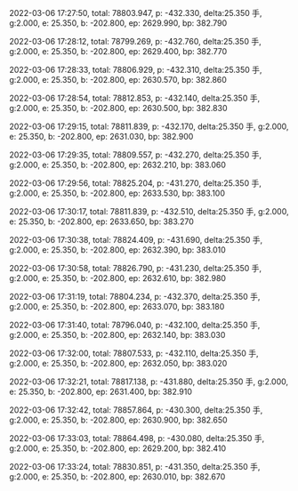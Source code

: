 2022-03-06 17:27:50, total: 78803.947, p: -432.330, delta:25.350 手, g:2.000, e: 25.350, b: -202.800, ep: 2629.990, bp: 382.790

2022-03-06 17:28:12, total: 78799.269, p: -432.760, delta:25.350 手, g:2.000, e: 25.350, b: -202.800, ep: 2629.400, bp: 382.770

2022-03-06 17:28:33, total: 78806.929, p: -432.310, delta:25.350 手, g:2.000, e: 25.350, b: -202.800, ep: 2630.570, bp: 382.860

2022-03-06 17:28:54, total: 78812.853, p: -432.140, delta:25.350 手, g:2.000, e: 25.350, b: -202.800, ep: 2630.500, bp: 382.830

2022-03-06 17:29:15, total: 78811.839, p: -432.170, delta:25.350 手, g:2.000, e: 25.350, b: -202.800, ep: 2631.030, bp: 382.900

2022-03-06 17:29:35, total: 78809.557, p: -432.270, delta:25.350 手, g:2.000, e: 25.350, b: -202.800, ep: 2632.210, bp: 383.060

2022-03-06 17:29:56, total: 78825.204, p: -431.270, delta:25.350 手, g:2.000, e: 25.350, b: -202.800, ep: 2633.530, bp: 383.100

2022-03-06 17:30:17, total: 78811.839, p: -432.510, delta:25.350 手, g:2.000, e: 25.350, b: -202.800, ep: 2633.650, bp: 383.270

2022-03-06 17:30:38, total: 78824.409, p: -431.690, delta:25.350 手, g:2.000, e: 25.350, b: -202.800, ep: 2632.390, bp: 383.010

2022-03-06 17:30:58, total: 78826.790, p: -431.230, delta:25.350 手, g:2.000, e: 25.350, b: -202.800, ep: 2632.610, bp: 382.980

2022-03-06 17:31:19, total: 78804.234, p: -432.370, delta:25.350 手, g:2.000, e: 25.350, b: -202.800, ep: 2633.070, bp: 383.180

2022-03-06 17:31:40, total: 78796.040, p: -432.100, delta:25.350 手, g:2.000, e: 25.350, b: -202.800, ep: 2632.140, bp: 383.030

2022-03-06 17:32:00, total: 78807.533, p: -432.110, delta:25.350 手, g:2.000, e: 25.350, b: -202.800, ep: 2632.050, bp: 383.020

2022-03-06 17:32:21, total: 78817.138, p: -431.880, delta:25.350 手, g:2.000, e: 25.350, b: -202.800, ep: 2631.400, bp: 382.910

2022-03-06 17:32:42, total: 78857.864, p: -430.300, delta:25.350 手, g:2.000, e: 25.350, b: -202.800, ep: 2630.900, bp: 382.650

2022-03-06 17:33:03, total: 78864.498, p: -430.080, delta:25.350 手, g:2.000, e: 25.350, b: -202.800, ep: 2629.200, bp: 382.410

2022-03-06 17:33:24, total: 78830.851, p: -431.350, delta:25.350 手, g:2.000, e: 25.350, b: -202.800, ep: 2630.010, bp: 382.670